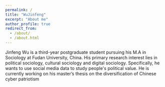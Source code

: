 ```yaml
---
permalink: /
title: "WuJinfeng"
excerpt: "About me"
author_profile: true
redirect_from: 
  - /about/
  - /about.html
---
```

Jinfeng Wu is a third-year postgraduate student pursuing his M.A in Sociology at Fudan University, China. His primary research interest lies in political sociology, cultural sociology and digital sociology. Specifically, he wants to use social media data to study people's political value. He is currently working on his master’s thesis on the diversification of Chinese cyber patriotism


